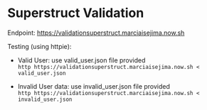 # Superstruct Validation

Endpoint:
https://validationsuperstruct.marciaisejima.now.sh

Testing (using httpie):
* Valid User: use valid_user.json file provided<br>
`http https://validationsuperstruct.marciaisejima.now.sh < valid_user.json`

* Invalid User data: use invalid_user.json file provided<br>
`http https://validationsuperstruct.marciaisejima.now.sh < invalid_user.json`

